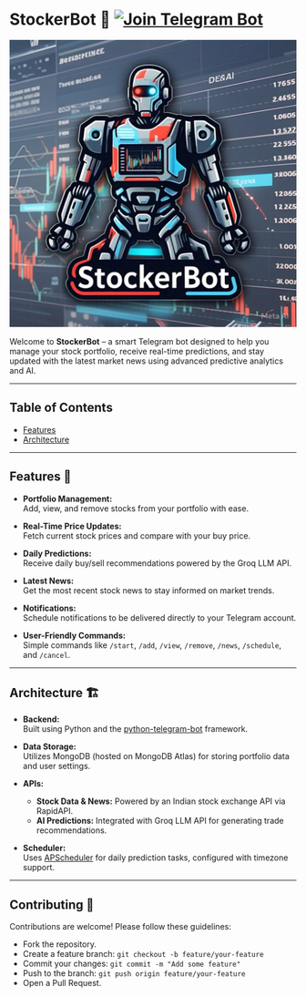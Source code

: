 # StockerBot 🚀 [![Join Telegram Bot](https://img.shields.io/badge/Join-Telegram-blue?style=for-the-badge&logo=telegram)](https://t.me/ankur_vasani_stock_Bot)

![StockerBot Logo](https://github.com/AnkurVasani2/StockerBot/blob/master/logo.jpg?raw=true)

Welcome to **StockerBot** – a smart Telegram bot designed to help you manage your stock portfolio, receive real-time predictions, and stay updated with the latest market news using advanced predictive analytics and AI.


---

## Table of Contents

- [Features](#features)
- [Architecture](#architecture)
---

## Features 🌟

- **Portfolio Management:**  
  Add, view, and remove stocks from your portfolio with ease.

- **Real-Time Price Updates:**  
  Fetch current stock prices and compare with your buy price.

- **Daily Predictions:**  
  Receive daily buy/sell recommendations powered by the Groq LLM API.

- **Latest News:**  
  Get the most recent stock news to stay informed on market trends.

- **Notifications:**  
  Schedule notifications to be delivered directly to your Telegram account.

- **User-Friendly Commands:**  
  Simple commands like `/start`, `/add`, `/view`, `/remove`, `/news`, `/schedule`, and `/cancel`.

---

## Architecture 🏗️

- **Backend:**  
  Built using Python and the [python-telegram-bot](https://github.com/python-telegram-bot/python-telegram-bot) framework.

- **Data Storage:**  
  Utilizes MongoDB (hosted on MongoDB Atlas) for storing portfolio data and user settings.

- **APIs:**  
  - **Stock Data & News:** Powered by an Indian stock exchange API via RapidAPI.
  - **AI Predictions:** Integrated with Groq LLM API for generating trade recommendations.

- **Scheduler:**  
  Uses [APScheduler](https://apscheduler.readthedocs.io/en/stable/) for daily prediction tasks, configured with timezone support.

---
## Contributing 🤝
Contributions are welcome! Please follow these guidelines:

- Fork the repository.
- Create a feature branch:
 `git checkout -b feature/your-feature`
- Commit your changes:
`git commit -m "Add some feature"`
- Push to the branch:
`git push origin feature/your-feature`
- Open a Pull Request.
